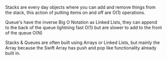 Stacks are every day objects where you can add and remove things from the stack, this action of putting items on and off are O(1) operations.

Queue's have the inverse Big O Notation as Linked Lists, they can append to the back of the queue lightning fast O(1) but are slower to add to the front of the queue O(N)

Stacks & Queues are often built using Arrays or Linked Lists, but mainly the Array because the Swift Array has push and pop like functionality already built in.
